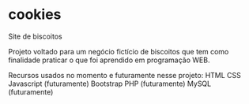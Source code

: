 # cookies
Site de biscoitos

Projeto voltado para um negócio fictício de biscoitos que tem como finalidade praticar o que foi aprendido em programação WEB.

Recursos usados no momento e futuramente nesse projeto:
HTML
CSS
Javascript (futuramente)
Bootstrap
PHP (futuramente)
MySQL (futuramente)
